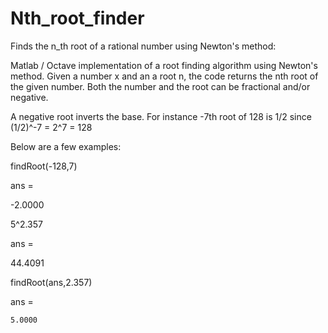# Nth_root_finder
Finds the n_th root of a rational number using Newton's method:


Matlab / Octave implementation of a root finding algorithm using Newton's method.
Given a number x and an a root n, the code returns the nth root of the given number. Both the number and the root can be fractional and/or negative.

A negative root inverts the base. For instance -7th root of 128 is 1/2 since (1/2)^-7 = 2^7 = 128

Below are a few examples:

   findRoot(-128,7)

ans =

   -2.0000



   5^2.357

ans =

   44.4091

   findRoot(ans,2.357)

ans =

    5.0000
